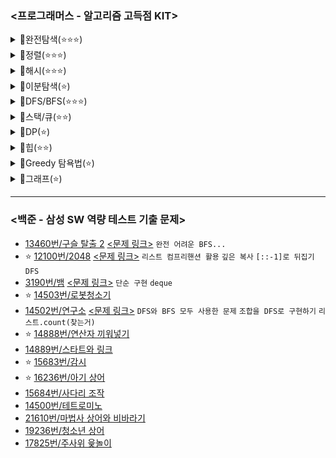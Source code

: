 ### <프로그래머스 - 알고리즘 고득점 KIT>
<details>
<summary>📂완전탐색(⭐⭐⭐)</summary>

> 💡완전탐색 문제는 모든 경우를 다 살펴봐야 풀 수 있는 문제이다!  
> 보통 간단한 문제 --> 반복문 활용 <br/>
> 복잡한 문제 --> 재귀(백트래킹) 활용  // 물론 재귀 외의 방법도 있긴 함
  
- [최소직사각형](https://github.com/SeoMiYoung/miyoung-zone/issues/76) [<문제 링크>](https://school.programmers.co.kr/learn/courses/30/lessons/86491) `아이디어 문제`
- [모의고사](https://github.com/SeoMiYoung/miyoung-zone/issues/77) [<문제 링크>](https://school.programmers.co.kr/learn/courses/30/lessons/42840) `enumerate()`
- [소수찾기](https://github.com/SeoMiYoung/miyoung-zone/issues/79) [<문제 링크>](https://school.programmers.co.kr/learn/courses/30/lessons/42839) `itertools의 permutations` `백트래킹` `DFS`
- [카펫](https://github.com/SeoMiYoung/miyoung-zone/issues/80) [<문제 링크>](https://school.programmers.co.kr/learn/courses/30/lessons/42842)
- [피로도](https://github.com/SeoMiYoung/miyoung-zone/issues/72) [<문제 링크>](https://school.programmers.co.kr/learn/courses/30/lessons/87946) `DFS`
- [전력망을 둘로 나누기](https://github.com/SeoMiYoung/miyoung-zone/issues/82) [<문제 링크>](https://school.programmers.co.kr/learn/courses/30/lessons/86971) `BFS`
- [모음사전](https://github.com/SeoMiYoung/miyoung-zone/issues/119) [<문제 링크>](https://school.programmers.co.kr/learn/courses/30/lessons/84512) `DFS`
</details>
<details>
<summary>📂정렬(⭐⭐⭐)</summary>

- [K번째수](https://github.com/SeoMiYoung/miyoung-zone/issues/120) [<문제 링크>](https://school.programmers.co.kr/learn/courses/30/lessons/42748) `파이썬 정렬 내장함수` `리스트 슬라이싱`
- [가장 큰 수](https://github.com/SeoMiYoung/miyoung-zone/issues/121) [<문제 링크>](https://school.programmers.co.kr/learn/courses/30/lessons/42746) `cmp_to_key()`
- [H-index](https://github.com/SeoMiYoung/miyoung-zone/issues/123) [<문제 링크>](https://school.programmers.co.kr/learn/courses/30/lessons/42747)
- [그 외 정렬 알고리즘](https://github.com/SeoMiYoung/miyoung-zone/issues/51)
</details>
<details>
<summary>📂해시(⭐⭐⭐)</summary>
</details>
<details>
<summary>📂이분탐색(⭐)</summary>

- [입국심사]() [<문제 링크>](https://school.programmers.co.kr/learn/courses/30/lessons/43238)
- [징검다리]() [<문제 링크>](https://school.programmers.co.kr/learn/courses/30/lessons/43236)
</details>
<details>
<summary>📂DFS/BFS(⭐⭐⭐)</summary>

- [타겟 넘버](https://github.com/SeoMiYoung/miyoung-zone/issues/132) [<문제 링크>](https://school.programmers.co.kr/learn/courses/30/lessons/43165) `DFS(재귀)` `DFS(스택)` `BFS(큐)` --> 3가지 풀이 존재
- [네트워크](https://github.com/SeoMiYoung/miyoung-zone/issues/133) [<문제 링크>](https://school.programmers.co.kr/learn/courses/30/lessons/43162#) `나는 BFS로 품`
- [게임 맵 최단거리](https://github.com/SeoMiYoung/miyoung-zone/issues/134) [<문제 링크>](https://school.programmers.co.kr/learn/courses/30/lessons/1844) `visited를 사용하지 않은 BFS` `최단거리 구하기`
</details>
<details>
<summary>📂스택/큐(⭐⭐)</summary>
  
- [같은 숫자는 싫어](https://github.com/SeoMiYoung/miyoung-zone/issues/124) [<문제 링크>](https://school.programmers.co.kr/learn/courses/30/lessons/12906) `deque()`
- [기능개발](https://github.com/SeoMiYoung/miyoung-zone/issues/126) [<문제 링크>](https://school.programmers.co.kr/learn/courses/30/lessons/42586) `deque() 관련 함수 숙지`, `큐를 왜 사용해야 하는지 생각해 볼 수 있었음`
- [올바른 괄호](https://github.com/SeoMiYoung/miyoung-zone/issues/127) [<문제 링크>](https://school.programmers.co.kr/learn/courses/30/lessons/12909) `스택(파이썬에서는 list사용)`
- [프로세스](https://github.com/SeoMiYoung/miyoung-zone/issues/128) [<문제 링크>](https://school.programmers.co.kr/learn/courses/30/lessons/42587) `deque()`, `generator expression`
- [다리를 지나는 트럭](https://github.com/SeoMiYoung/miyoung-zone/issues/130) [<문제 링크>](https://school.programmers.co.kr/learn/courses/30/lessons/42583) `deque()`, `시간 초과 주의`
- [주식가격](https://github.com/SeoMiYoung/miyoung-zone/issues/131) [<문제 링크>](https://school.programmers.co.kr/learn/courses/30/lessons/42584) `스택을 왜 사용해야 하는지 생각해 볼 수 있었음` `어려웠음`
</details>
<details>
<summary>📂DP(⭐)</summary>
</details>
<details>
<summary>📂힙(⭐⭐)</summary>
</details>
<details>
<summary>📂Greedy 탐욕법(⭐)</summary>
</details>
<details>
<summary>📂그래프(⭐)</summary>
</details>

--------------------------------------------------------------------

### <백준 - 삼성 SW 역량 테스트 기출 문제>
- [13460번/구슬 탈출 2](https://github.com/SeoMiYoung/miyoung-zone/issues/136) [<문제 링크>](https://www.acmicpc.net/problem/13460) `완전 어려운 BFS...`
- ⭐ [12100번/2048](https://github.com/SeoMiYoung/miyoung-zone/issues/137) [<문제 링크>](https://www.acmicpc.net/problem/12100) `리스트 컴프리핸션 활용` `깊은 복사` `[::-1]로 뒤집기` `DFS`
- [3190번/뱀](https://github.com/SeoMiYoung/miyoung-zone/issues/138) [<문제 링크>](https://www.acmicpc.net/problem/3190) `단순 구현` `deque`
- ⭐ [14503번/로봇청소기]()
- [14502번/연구소](https://github.com/SeoMiYoung/miyoung-zone/issues/140) [<문제 링크>](https://www.acmicpc.net/problem/14502) `DFS와 BFS 모두 사용한 문제` `조합을 DFS로 구현하기` `리스트.count(찾는거)`
- ⭐ [14888번/연산자 끼워넣기]()
- [14889번/스타트와 링크]()
- ⭐ [15683번/감시]()
- ⭐ [16236번/아기 상어]()
- [15684번/사다리 조작]()
- [14500번/테트로미노]()
- [21610번/마법사 상어와 비바라기]()
- [19236번/청소년 상어]()
- [17825번/주사위 윷놀이]()


